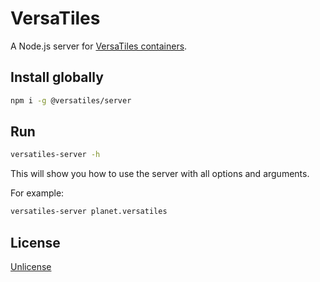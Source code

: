 # VersaTiles

A Node.js server for [VersaTiles containers](https://github.com/versatiles-org/versatiles-spec).

## Install globally

```bash
npm i -g @versatiles/server
```

## Run

```bash
versatiles-server -h
```

This will show you how to use the server with all options and arguments.

For example:
```bash
versatiles-server planet.versatiles
```

## License

[Unlicense](./LICENSE.md)
